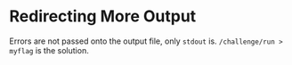 # Redirecting More Output

Errors are not passed onto the output file, only `stdout` is. `/challenge/run > myflag` is the solution.
